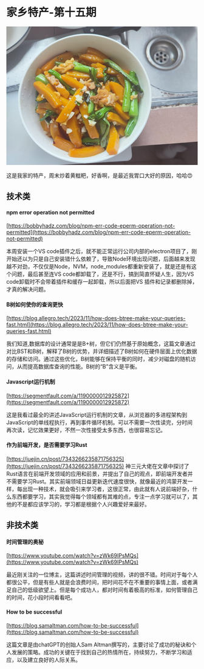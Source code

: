 # 家乡特产-第十五期


![image.png](../public/images/65ed738864178.jpg)


这是我家的特产，周末炒着黄糍粑，好香啊，是最近我胃口大好的原因，哈哈😍

## 技术类

#### npm error operation not permitted
[https://bobbyhadz.com/blog/npm-err-code-eperm-operation-not-permitted](https://bobbyhadz.com/blog/npm-err-code-eperm-operation-not-permitted)

本周安装一个VS code插件之后，就不能正常运行公司内部的electron项目了，刚开始还以为只是自己安装错什么依赖了，导致Node环境出现问题，后面越来发现越不对劲，不仅仅是Node，NVM，node_modules都重新安装了，就是还是有这个问题，最后甚至连VS code都卸载了，还是不行，搞到简直怀疑人生，因为VS code卸载时不会带着插件和缓存一起卸载，所以后面把VS 插件和记录都删除掉，才真的解决问题。

#### B树如何使你的查询更快

[https://blog.allegro.tech/2023/11/how-does-btree-make-your-queries-fast.html](https://blog.allegro.tech/2023/11/how-does-btree-make-your-queries-fast.html)

我们知道,数据库的设计通常是是B+树，但它们仍然基于原始概念，这篇文章通过对比BST和B树，解释了B树的优势，并详细描述了B树如何在硬件层面上优化数据的存储和访问。通过这些优化，B树能够在保持平衡的同时，减少对磁盘的随机访问，从而提高数据库查询的性能。B树的“B”含义是平衡。

#### Javascript运行机制
[https://segmentfault.com/a/1190000012925872](https://segmentfault.com/a/1190000012925872)

这是我看过最全的讲述JavaScript运行机制的文章，从浏览器的多进程架构到JavaScript的单线程执行，再到事件循环机制。可以不需要一次性读完，分时间再次读，记忆效果更好，不然一次性接受太多东西，也很容易忘记。


#### 作为前端开发，是否需要学习Rust

[https://juejin.cn/post/7343266235871756325](https://juejin.cn/post/7343266235871756325)
神三元大佬在文章中探讨了Rust语言在前端开发领域的应用和前景，并提出了自己的观点，即前端开发者并不需要学习Rust。其实前端领域日益更新迭代速度很快，就像最近的鸿蒙开发一样，每出现一种技术，就会吸引来学习者，这很正常，由此就有人说前端好杂，什么东西都要学习，其实我觉得每个领域都有其难的点，专注一点学习就可以了，其他的不是都应该学习的，学习都是根据个人兴趣爱好来最好。

## 非技术类

#### 时间管理的奥秘

[https://www.youtube.com/watch?v=zWk69IPsMQs](https://www.youtube.com/watch?v=zWk69IPsMQs)

最近刚关注的一位博主，这篇讲述时间管理的视频，讲的很不错。时间对于每个人都很公平，但是有些人就是会浪费时间，把时间花不在不重要的事情上面，或者满足自己的低级欲望上。但是每个成功人，都对时间有着极高的标准，如何管理自己的时间，花小段时间看看吧。


#### How to be successful

[https://blog.samaltman.com/how-to-be-successful](https://blog.samaltman.com/how-to-be-successful)

这篇文章是由chatGPT的创始人Sam Altman撰写的，主要讨论了成功的秘诀和个人发展的策略。成功的关键在于找到自己的热情所在，持续努力，不断学习和适应，以及建立良好的人际关系。


